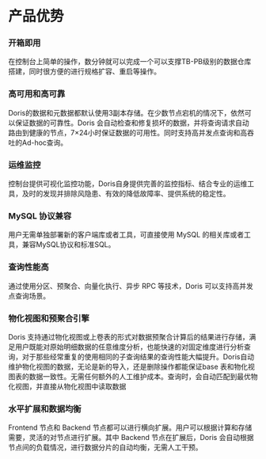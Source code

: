 # 产品优势

### 开箱即用

   在控制台上简单的操作，数分钟就可以完成一个可以支撑TB-PB级别的数据仓库搭建，同时很方便的进行规格扩容、重启等操作。

### 高可用和高可靠

  Doris的数据和元数据都默认使用3副本存储。在少数节点宕机的情况下，依然可以保证数据的可靠性。Doris 会自动检查和修复损坏的数据，并将查询请求自动  路由到健康的节点，7×24小时保证数据的可用性。同时支持高并发点查询和高吞吐的Ad-hoc查询。

### 运维监控

   控制台提供可视化监控功能，Doris自身提供完善的监控指标、结合专业的运维工具，及时的发现并排除风隐患、有效的降低故障率、提供系统的稳定性。

### MySQL 协议兼容

   用户无需单独部署新的客户端库或者工具，可直接使用 MySQL 的相关库或者工具，兼容MySQL协议和标准SQL。

### 查询性能高

   通过使用分区、预聚合、向量化执行、异步 RPC 等技术，Doris 可以支持高并发点查询场景。

### 物化视图和预聚合引擎

   Doris 支持通过物化视图或上卷表的形式对数据预聚合计算后的结果进行存储，满足用户既能对原始明细数据的任意维度分析，也能快速的对固定维度进行分析查询，对于那些经常重复的使用相同的子查询结果的查询性能大幅提升。Doris自动维护物化视图的数据，无论是新的导入，还是删除操作都能保证base 表和物化视图表的数据一致性。无需任何额外的人工维护成本。查询时，会自动匹配到最优物化视图，并直接从物化视图中读取数据

### 水平扩展和数据均衡

Frontend 节点和 Backend 节点都可以进行横向扩展。用户可以根据计算和存储需要，灵活的对节点进行扩展。其中 Backend 节点在扩展后，Doris 会自动根据节点间的负载情况，进行数据分片的自动均衡，无需人工干预。

